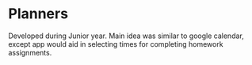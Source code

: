 # Planners
Developed during Junior year. Main idea was similar to google calendar, except app would aid in selecting times for completing homework assignments.
